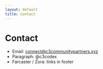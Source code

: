```yaml
---
layout: default
title: Contact
---
```


# Contact

- Email: connect@c3communitypartners.xyz  
- Paragraph: @c3codex  
- Farcaster / Zora: links in footer
